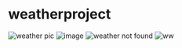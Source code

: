 # weatherproject
![weather pic](https://user-images.githubusercontent.com/109666751/234484326-773af9a1-843c-43b4-9f37-6dc3d487d8a8.jpg)
![image](https://user-images.githubusercontent.com/109666751/234515773-b0bfaae1-3fb1-4313-bdb0-c828976d4a3e.png) 
![weather not found](https://github.com/Rohityadav2205/weatherproject/assets/109666751/3692fc4d-dfb5-4b67-846f-ae5413027826)
![ww](https://github.com/Rohityadav2205/weatherproject/assets/109666751/c01d912e-9b1f-4eb6-8942-67de83a571de)
